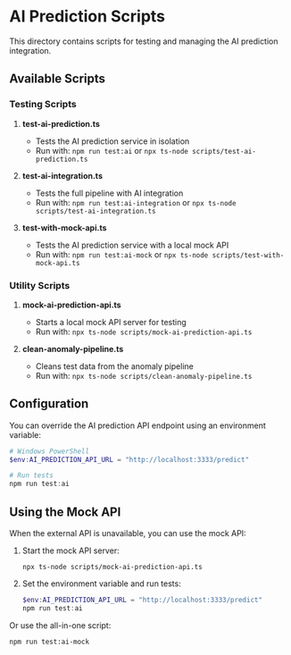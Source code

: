 # AI Prediction Scripts

This directory contains scripts for testing and managing the AI prediction integration.

## Available Scripts

### Testing Scripts

1. **test-ai-prediction.ts**
   - Tests the AI prediction service in isolation
   - Run with: `npm run test:ai` or `npx ts-node scripts/test-ai-prediction.ts`

2. **test-ai-integration.ts**
   - Tests the full pipeline with AI integration
   - Run with: `npm run test:ai-integration` or `npx ts-node scripts/test-ai-integration.ts`

3. **test-with-mock-api.ts**
   - Tests the AI prediction service with a local mock API
   - Run with: `npm run test:ai-mock` or `npx ts-node scripts/test-with-mock-api.ts`

### Utility Scripts

1. **mock-ai-prediction-api.ts**
   - Starts a local mock API server for testing
   - Run with: `npx ts-node scripts/mock-ai-prediction-api.ts`

2. **clean-anomaly-pipeline.ts**
   - Cleans test data from the anomaly pipeline
   - Run with: `npx ts-node scripts/clean-anomaly-pipeline.ts`

## Configuration

You can override the AI prediction API endpoint using an environment variable:

```powershell
# Windows PowerShell
$env:AI_PREDICTION_API_URL = "http://localhost:3333/predict"

# Run tests
npm run test:ai
```

## Using the Mock API

When the external API is unavailable, you can use the mock API:

1. Start the mock API server:
   ```
   npx ts-node scripts/mock-ai-prediction-api.ts
   ```

2. Set the environment variable and run tests:
   ```powershell
   $env:AI_PREDICTION_API_URL = "http://localhost:3333/predict"
   npm run test:ai
   ```

Or use the all-in-one script:
   ```
   npm run test:ai-mock
   ```
